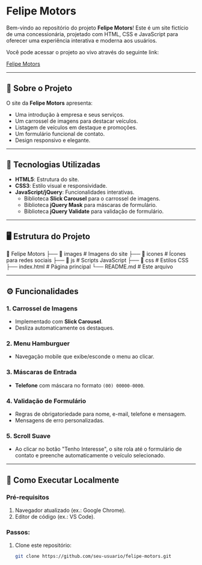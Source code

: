 # Felipe Motors

Bem-vindo ao repositório do projeto **Felipe Motors**! Este é um site fictício de uma concessionária, projetado com HTML, CSS e JavaScript para oferecer uma experiência interativa e moderna aos usuários.

Você pode acessar o projeto ao vivo através do seguinte link:

[Felipe Motors](https://felipe-motors.vercel.app/)

---

## 🚗 Sobre o Projeto

O site da **Felipe Motors** apresenta:
- Uma introdução à empresa e seus serviços.
- Um carrossel de imagens para destacar veículos.
- Listagem de veículos em destaque e promoções.
- Um formulário funcional de contato.
- Design responsivo e elegante.

---

## 🎨 Tecnologias Utilizadas

- **HTML5**: Estrutura do site.
- **CSS3**: Estilo visual e responsividade.
- **JavaScript/jQuery**: Funcionalidades interativas.
  - Biblioteca **Slick Carousel** para o carrossel de imagens.
  - Biblioteca **jQuery Mask** para máscaras de formulário.
  - Biblioteca **jQuery Validate** para validação de formulário.

---

## 🖥️ Estrutura do Projeto

📂 Felipe Motors ├── 📂 images # Imagens do site ├── 📂 icones # Ícones para redes sociais ├── 📂 js # Scripts JavaScript ├── 📂 css # Estilos CSS ├── index.html # Página principal └── README.md # Este arquivo

---

## ⚙️ Funcionalidades

### 1. Carrossel de Imagens
- Implementado com **Slick Carousel**.
- Desliza automaticamente os destaques.

### 2. Menu Hamburguer
- Navegação mobile que exibe/esconde o menu ao clicar.

### 3. Máscaras de Entrada
- **Telefone** com máscara no formato `(00) 00000-0000`.

### 4. Validação de Formulário
- Regras de obrigatoriedade para nome, e-mail, telefone e mensagem.
- Mensagens de erro personalizadas.

### 5. Scroll Suave
- Ao clicar no botão "Tenho Interesse", o site rola até o formulário de contato e preenche automaticamente o veículo selecionado.

---

## 🚀 Como Executar Localmente

### Pré-requisitos
1. Navegador atualizado (ex.: Google Chrome).
2. Editor de código (ex.: VS Code).

### Passos:
1. Clone este repositório:
   ```bash
   git clone https://github.com/seu-usuario/felipe-motors.git


